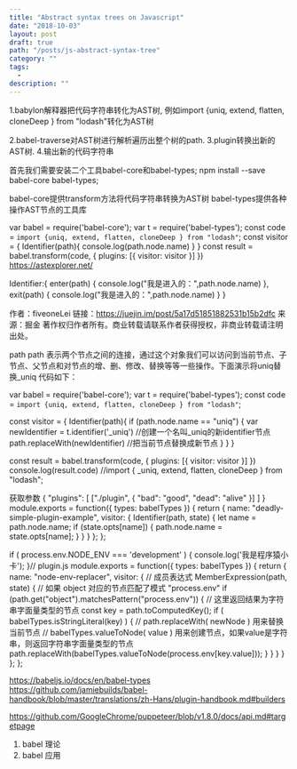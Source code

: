 ```yaml
---
title: "Abstract syntax trees on Javascript"
date: "2018-10-03"
layout: post
draft: true
path: "/posts/js-abstract-syntax-tree"
category: ""
tags:
  - 
description: ""
---
```


1.babylon解释器把代码字符串转化为AST树, 例如import {uniq, extend, flatten, cloneDeep } from "lodash"转化为AST树

2.babel-traverse对AST树进行解析遍历出整个树的path.
3.plugin转换出新的AST树.
4.输出新的代码字符串 


首先我们需要安装二个工具babel-core和babel-types;
npm install --save babel-core babel-types;

babel-core提供transform方法将代码字符串转换为AST树
babel-types提供各种操作AST节点的工具库

var babel = require('babel-core');
var t = require('babel-types');
const code = `import {uniq, extend, flatten, cloneDeep } from "lodash"`;
const visitor = {
    Identifier(path){
        console.log(path.node.name)
    }
}
const result = babel.transform(code, {
    plugins: [{
        visitor: visitor
    }]
})
https://astexplorer.net/



Identifier:{
    enter(path) {
        console.log("我是进入的：",path.node.name)
    },
    exit(path) {
        console.log("我是进入的：",path.node.name)
    }
}


作者：fiveoneLei
链接：https://juejin.im/post/5a17d51851882531b15b2dfc
来源：掘金
著作权归作者所有。商业转载请联系作者获得授权，非商业转载请注明出处。

path
path 表示两个节点之间的连接，通过这个对象我们可以访问到当前节点、子节点、父节点和对节点的增、删、修改、替换等等一些操作。下面演示将uniq替换_uniq 代码如下：


var babel = require('babel-core');
var t = require('babel-types');
const code = `import {uniq, extend, flatten, cloneDeep } from "lodash"`;

const visitor = {
    Identifier(path){
        if (path.node.name == "uniq") {
            var newIdentifier = t.identifier('_uniq')  //创建一个名叫_uniq的新identifier节点
            path.replaceWith(newIdentifier)            //把当前节点替换成新节点
        }
    }
}

const result = babel.transform(code, {
    plugins: [{
        visitor: visitor
    }]
})
console.log(result.code) //import { _uniq, extend, flatten, cloneDeep } from "lodash";


获取参数
{
  "plugins": [ ["./plugin", {
    "bad": "good",
    "dead": "alive"
  }] ]
}
module.exports = function({ types: babelTypes }) {
  return {
    name: "deadly-simple-plugin-example",
    visitor: {
      Identifier(path, state) {
        let name = path.node.name;
        if (state.opts[name]) {
          path.node.name = state.opts[name];
        }
      }
    }
  };
};


if ( process.env.NODE_ENV === 'development' ) {
  console.log('我是程序猿小卡');
}// plugin.js
module.exports = function({ types: babelTypes }) {
  return {
    name: "node-env-replacer",
    visitor: {
	  // 成员表达式
      MemberExpression(path, state) {
	    // 如果 object 对应的节点匹配了模式 "process.env"
        if (path.get("object").matchesPattern("process.env")) {
		  // 这里返回结果为字符串字面量类型的节点
          const key = path.toComputedKey();
          if ( babelTypes.isStringLiteral(key) ) {
		    // path.replaceWith( newNode ) 用来替换当前节点
			// babelTypes.valueToNode( value ) 用来创建节点，如果value是字符串，则返回字符串字面量类型的节点
            path.replaceWith(babelTypes.valueToNode(process.env[key.value]));
          }
        }
      }
    }
  };
};

https://babeljs.io/docs/en/babel-types
https://github.com/jamiebuilds/babel-handbook/blob/master/translations/zh-Hans/plugin-handbook.md#builders

https://github.com/GoogleChrome/puppeteer/blob/v1.8.0/docs/api.md#targetpage





1. babel 理论
2. babel 应用
   